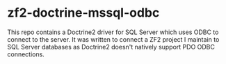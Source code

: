 # zf2-doctrine-mssql-odbc
This repo contains a Doctrine2 driver for SQL Server which uses ODBC to connect to the server. It was written to connect a ZF2 project I maintain to SQL Server databases as Doctrine2 doesn't natively support PDO ODBC connections.
